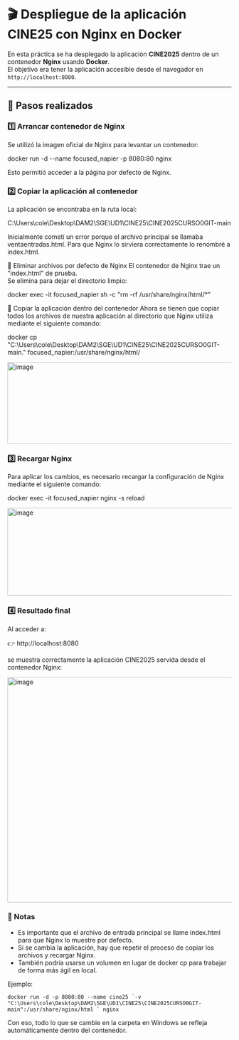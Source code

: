 # 🎬 Despliegue de la aplicación **CINE25** con Nginx en Docker

En esta práctica se ha desplegado la aplicación **CINE2025** dentro de un contenedor **Nginx** usando **Docker**.  
El objetivo era tener la aplicación accesible desde el navegador en `http://localhost:8080`.

---

## 🚀 Pasos realizados

### 1️⃣ Arrancar contenedor de Nginx
Se utilizó la imagen oficial de Nginx para levantar un contenedor:

docker run -d --name focused_napier -p 8080:80 nginx

Esto permitió acceder a la página por defecto de Nginx.


### 2️⃣ Copiar la aplicación al contenedor

La aplicación se encontraba en la ruta local:

C:\Users\cole\Desktop\DAM2\SGE\UD1\CINE25\CINE2025CURSO0GIT-main


Inicialmente cometí un error porque el archivo principal se llamaba ventaentradas.html.
Para que Nginx lo sirviera correctamente lo renombré a index.html.

🔹 Eliminar archivos por defecto de Nginx
El contenedor de Nginx trae un "index.html" de prueba.  
Se elimina para dejar el directorio limpio:

docker exec -it focused_napier sh -c "rm -rf /usr/share/nginx/html/*"


🔹 Copiar la aplicación dentro del contenedor
Ahora se tienen que copiar todos los archivos de nuestra aplicación al directorio que Nginx utiliza mediante el siguiente comando:

docker cp "C:\Users\cole\Desktop\DAM2\SGE\UD1\CINE25\CINE2025CURSO0GIT-main\." focused_napier:/usr/share/nginx/html/

<img width="886" height="183" alt="image" src="https://github.com/user-attachments/assets/fe51c495-a475-4ac8-ba77-6116c7e04288" />



### 3️⃣ Recargar Nginx

Para aplicar los cambios, es necesario recargar la configuración de Nginx mediante el siguiente comando:

docker exec -it focused_napier nginx -s reload

<img width="886" height="197" alt="image" src="https://github.com/user-attachments/assets/51a124d3-564a-4b3b-bec6-35806232a615" />


### 4️⃣ Resultado final 

Al acceder a:

👉 http://localhost:8080

se muestra correctamente la aplicación CINE2025 servida desde el contenedor Nginx:

<img width="886" height="507" alt="image" src="https://github.com/user-attachments/assets/48ac3dc8-0600-4a39-b899-2eeaa8429d2d" />


### 📝 Notas

- Es importante que el archivo de entrada principal se llame index.html para que Nginx lo muestre por defecto.
- Si se cambia la aplicación, hay que repetir el proceso de copiar los archivos y recargar Nginx.
- También podría usarse un volumen en lugar de docker cp para trabajar de forma más ágil en local.

Ejemplo:

    docker run -d -p 8080:80 --name cine25 `-v "C:\Users\cole\Desktop\DAM2\SGE\UD1\CINE25\CINE2025CURSO0GIT-main":/usr/share/nginx/html ` nginx
  
Con eso, todo lo que se cambie en la carpeta en Windows se refleja automáticamente dentro del contenedor.
